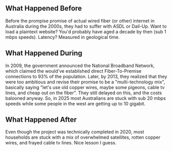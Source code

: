 ## What Happened Before

Before the prompise promise of actual wired fiber (or other) internet in Australia during the 2000s, they had to suffer with ASDL or Dail-Up. Want to load a plaintext website? You'd probably have aged a decade by then (sub 1 mbps speeds). Latency? Measured in geological time.

## What Happened During

In 2009, the government announced the National Broadband Network, which claimed the would've established direct Fiber-To-Premise connections to 93% of the population. Later, by 2013, they realized that they were too ambitious and revise their promise to be a "multi-technology mix", basically saying "let's use old copper wires, maybe some pigeons, cable tv lines, and cheap out on the fiber". They still delayed on this, and the costs balooned anyway. So, in 2025 most Australians are stuck with sub 20 mbps speeds while some people in the west are getting up to 10 gigabit.

## What Happened After

Even though the project was technically completed in 2020, most households are stuck with a mix of overwhelmed satellites, rotten copper wires, and frayed cable tv lines. Nice lesson I guess.

